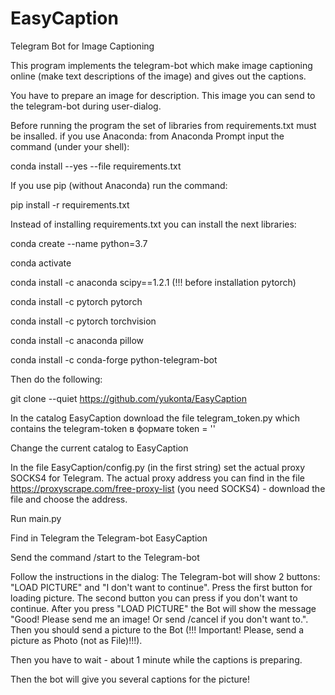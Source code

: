 # EasyCaption
Telegram Bot for Image Captioning

This program implements the telegram-bot which make image captioning online (make text descriptions of the image) and gives out the captions.

You have to prepare an image for description. This image you can send to the telegram-bot during user-dialog.

Before running the program the set of libraries from requirements.txt must be insalled. if you use Anaconda: from Anaconda Prompt input the command (under your shell):

conda install --yes --file requirements.txt

If you use pip (without Anaconda) run the command:

pip install -r requirements.txt

Instead of installing requirements.txt you can install the next libraries:

conda create --name <EnvName> python=3.7
  
conda activate <EnvName> 
  
conda install -c anaconda scipy==1.2.1 (!!! before installation pytorch)

conda install -c pytorch pytorch

conda install -c pytorch torchvision

conda install -c anaconda pillow

conda install -c conda-forge python-telegram-bot


Then do the following:

git clone --quiet https://github.com/yukonta/EasyCaption

In the catalog EasyCaption download the file telegram_token.py which contains the telegram-token в формате token = '<token>'

Change the current catalog to EasyCaption

In the file EasyCaption/config.py (in the first string) set the actual proxy SOCKS4 for Telegram. The actual proxy address you can find in the file https://proxyscrape.com/free-proxy-list (you need SOCKS4) - download the file and choose the address.

Run main.py 

Find in Telegram the Telegram-bot EasyCaption

Send the command /start to the Telegram-bot

Follow the instructions in the dialog: The Telegram-bot will show 2 buttons: "LOAD PICTURE" and "I don't want to continue". Press the first button for loading picture. The second button you can press if you don't want to continue.
After you press "LOAD PICTURE" the Bot will show the message "Good! Please send me an image! Or send /cancel if you don't want to.". Then you should send a picture to the Bot (!!! Important! Please, send a picture as Photo (not as File)!!!).

Then you have to wait - about 1 minute while the captions is preparing.

Then the bot will give you several captions for the picture!

